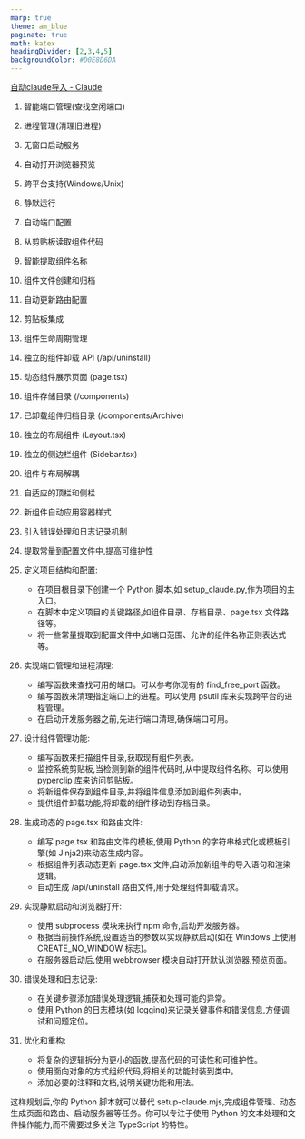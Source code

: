 ```yaml
---
marp: true
theme: am_blue
paginate: true
math: katex
headingDivider: [2,3,4,5]
backgroundColor: #D0E8D6DA
---
```

[自动claude导入 - Claude](https://claude.ai/chat/0ff34348-581a-459b-a293-3b931a9efdc1)
1. 智能端口管理(查找空闲端口)
2. 进程管理(清理旧进程)
3. 无窗口启动服务
4. 自动打开浏览器预览
5. 跨平台支持(Windows/Unix)
6. 静默运行
7. 自动端口配置
8. 从剪贴板读取组件代码
9. 智能提取组件名称
10. 组件文件创建和归档
11. 自动更新路由配置
12. 剪贴板集成
13. 组件生命周期管理
14. 独立的组件卸载 API (/api/uninstall)
15. 动态组件展示页面 (page.tsx)
16. 组件存储目录 (/components)
17. 已卸载组件归档目录 (/components/Archive)
18. 独立的布局组件 (Layout.tsx)
19. 独立的侧边栏组件 (Sidebar.tsx)
20. 组件与布局解耦
21. 自适应的顶栏和侧栏
22. 新组件自动应用容器样式
23. 引入错误处理和日志记录机制
24. 提取常量到配置文件中,提高可维护性

1. 定义项目结构和配置:
   - 在项目根目录下创建一个 Python 脚本,如 setup_claude.py,作为项目的主入口。
   - 在脚本中定义项目的关键路径,如组件目录、存档目录、page.tsx 文件路径等。
   - 将一些常量提取到配置文件中,如端口范围、允许的组件名称正则表达式等。

2. 实现端口管理和进程清理:
   - 编写函数来查找可用的端口。可以参考你现有的 find_free_port 函数。
   - 编写函数来清理指定端口上的进程。可以使用 psutil 库来实现跨平台的进程管理。
   - 在启动开发服务器之前,先进行端口清理,确保端口可用。

3. 设计组件管理功能:
   - 编写函数来扫描组件目录,获取现有组件列表。
   - 监控系统剪贴板,当检测到新的组件代码时,从中提取组件名称。可以使用 pyperclip 库来访问剪贴板。
   - 将新组件保存到组件目录,并将组件信息添加到组件列表中。
   - 提供组件卸载功能,将卸载的组件移动到存档目录。

4. 生成动态的 page.tsx 和路由文件:
   - 编写 page.tsx 和路由文件的模板,使用 Python 的字符串格式化或模板引擎(如 Jinja2)来动态生成内容。
   - 根据组件列表动态更新 page.tsx 文件,自动添加新组件的导入语句和渲染逻辑。
   - 自动生成 /api/uninstall 路由文件,用于处理组件卸载请求。

5. 实现静默启动和浏览器打开:
   - 使用 subprocess 模块来执行 npm 命令,启动开发服务器。
   - 根据当前操作系统,设置适当的参数以实现静默启动(如在 Windows 上使用 CREATE_NO_WINDOW 标志)。
   - 在服务器启动后,使用 webbrowser 模块自动打开默认浏览器,预览页面。

6. 错误处理和日志记录:
   - 在关键步骤添加错误处理逻辑,捕获和处理可能的异常。
   - 使用 Python 的日志模块(如 logging)来记录关键事件和错误信息,方便调试和问题定位。

7. 优化和重构:
   - 将复杂的逻辑拆分为更小的函数,提高代码的可读性和可维护性。
   - 使用面向对象的方式组织代码,将相关的功能封装到类中。
   - 添加必要的注释和文档,说明关键功能和用法。

这样规划后,你的 Python 脚本就可以替代 setup-claude.mjs,完成组件管理、动态生成页面和路由、启动服务器等任务。你可以专注于使用 Python 的文本处理和文件操作能力,而不需要过多关注 TypeScript 的特性。
